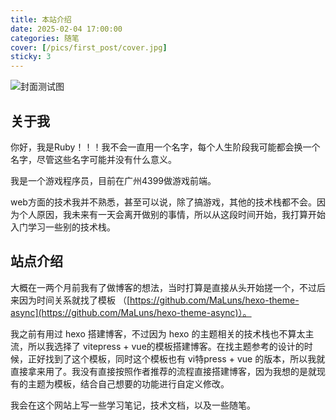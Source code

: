 ```yaml
---
title: 本站介绍
date: 2025-02-04 17:00:00
categories: 随笔
cover: [/pics/first_post/cover.jpg]
sticky: 3
---
```


![封面测试图](/pics/first_post/cover.jpg)

<!--more-->

## 关于我

你好，我是Ruby！！！我不会一直用一个名字，每个人生阶段我可能都会换一个名字，尽管这些名字可能并没有什么意义。

我是一个游戏程序员，目前在广州4399做游戏前端。

web方面的技术我并不熟悉，甚至可以说，除了搞游戏，其他的技术栈都不会。因为个人原因，我未来有一天会离开做别的事情，所以从这段时间开始，我打算开始入门学习一些别的技术栈。

## 站点介绍

大概在一两个月前我有了做博客的想法，当时打算是直接从头开始搓一个，不过后来因为时间关系就找了模板 （[https://github.com/MaLuns/hexo-theme-async](https://github.com/MaLuns/hexo-theme-async)）。

我之前有用过 hexo 搭建博客，不过因为 hexo 的主题相关的技术栈也不算太主流，所以我选择了 vitepress + vue的模板搭建博客。在找主题参考的设计的时候，正好找到了这个模板，同时这个模板也有 vi特press + vue 的版本，所以我就直接拿来用了。我没有直接按照作者推荐的流程直接搭建博客，因为我想的是就现有的主题为模板，结合自己想要的功能进行自定义修改。

我会在这个网站上写一些学习笔记，技术文档，以及一些随笔。
